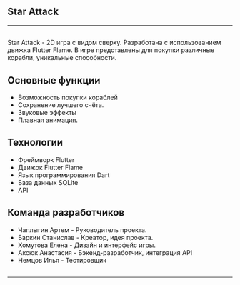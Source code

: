 
## Star Attack
***
## 
Star Attack - 2D игра с видом сверху. Разработана с использованием движка Flutter Flame. В игре представлены для покупки различные корабли, уникальные способности.
## Основные функции

- Возможность покупки кораблей
- Сохранение лучшего счёта.
- Звуковые эффекты
- Плавная анимация.

## Технологии

- Фреймворк Flutter
- Движок Flutter Flame
- Язык программирования Dart
- База данных SQLite
- API


  
## Команда разработчиков

- Чаплыгин Артем - Руководитель проекта.
- Баркин Станислав - Креатор, идея проекта.
- Хомутова Елена - Дизайн и интерфейс игры.
- Аксюк Анастасия - Бэкенд-разработчик, интеграция API
- Немцов Илья - Тестировщик
##

***

